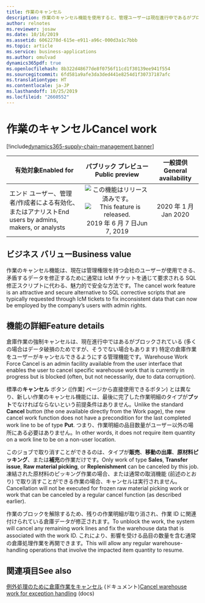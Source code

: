 ```yaml
---
title: 作業のキャンセル
description: 作業のキャンセル機能を使用すると、管理ユーザーは現在進行中であるがブロックされている特定の倉庫作業をキャンセルできます。 運用上の理由でキャンセルが必要な作業については、ユーザーは作業フォームで利用可能な通常の作業キャンセル操作を引き続き使用する必要があります。
author: relnotes
ms.reviewer: josaw
ms.date: 10/16/2019
ms.assetid: 6062278d-615e-e911-a96c-000d3a1c7bbb
ms.topic: article
ms.service: business-applications
ms.author: omulvad
dynamics365pdf: true
ms.openlocfilehash: 8b322d48677de8f0756f11cd1f30139ee941f554
ms.sourcegitcommit: 6fd581a9afe3da3ded441e8254d1f30737187afc
ms.translationtype: HT
ms.contentlocale: ja-JP
ms.lasthandoff: 10/25/2019
ms.locfileid: "2660552"
---
```

# <a name="cancel-work"></a><span data-ttu-id="d97f7-104">作業のキャンセル</span><span class="sxs-lookup"><span data-stu-id="d97f7-104">Cancel work</span></span>
[!include[dynamics365-supply-chain-management banner](../includes/dynamics365-supply-chain-management.md)]

| <span data-ttu-id="d97f7-105">有効対象</span><span class="sxs-lookup"><span data-stu-id="d97f7-105">Enabled for</span></span>    |  <span data-ttu-id="d97f7-106">パブリック プレビュー</span><span class="sxs-lookup"><span data-stu-id="d97f7-106">Public preview</span></span> | <span data-ttu-id="d97f7-107">一般提供</span><span class="sxs-lookup"><span data-stu-id="d97f7-107">General availability</span></span> | 
| ---------- | :----------: |:----------: |
|<span data-ttu-id="d97f7-108">エンド ユーザー、管理者/作成者による有効化、またはアナリスト</span><span class="sxs-lookup"><span data-stu-id="d97f7-108">End users by admins, makers, or analysts</span></span>|<span data-ttu-id="d97f7-109">![この機能はリリース済みです。](/dynamics365-release-plan/media/green-checkmark.png "この機能はリリース済みです。")</span><span class="sxs-lookup"><span data-stu-id="d97f7-109">![This feature is released.](/dynamics365-release-plan/media/green-checkmark.png "This feature is released.")</span></span> <span data-ttu-id="d97f7-110">2019 年 6 月 7 日</span><span class="sxs-lookup"><span data-stu-id="d97f7-110">Jun 7, 2019</span></span>| <span data-ttu-id="d97f7-111">2020 年 1 月</span><span class="sxs-lookup"><span data-stu-id="d97f7-111">Jan 2020</span></span>|


## <a name="business-value"></a><span data-ttu-id="d97f7-112">ビジネス バリュー</span><span class="sxs-lookup"><span data-stu-id="d97f7-112">Business value</span></span>
<!-- bv start -->
<span data-ttu-id="d97f7-113">作業のキャンセル機能は、現在は管理権限を持つ会社のユーザーが使用できる、矛盾するデータを修正するために通常は IcM チケットを通じて要求される SQL 修正スクリプトに代わる、魅力的で安全な方法です。</span><span class="sxs-lookup"><span data-stu-id="d97f7-113">The cancel work feature is an attractive and secure alternative to SQL corrective scripts that are typically requested through IcM tickets to fix inconsistent data that can now be employed by the company’s users with admin rights.</span></span>
<!-- bv end -->



## <a name="feature-details"></a><span data-ttu-id="d97f7-114">機能の詳細</span><span class="sxs-lookup"><span data-stu-id="d97f7-114">Feature details</span></span>
<!--feature detail start -->
<span data-ttu-id="d97f7-115">倉庫作業の強制キャンセルは、現在進行中ではあるがブロックされている (多くの場合はデータ破損のためですが、そうでない場合もあります) 特定の倉庫作業をユーザーがキャンセルできるようにする管理機能です。</span><span class="sxs-lookup"><span data-stu-id="d97f7-115">Warehouse Work Force Cancel is an admin facility available from the user interface that enables the user to cancel specific warehouse work that is currently in progress but is blocked (often, but not necessarily, due to data corruption).</span></span> 

<span data-ttu-id="d97f7-116">標準の**キャンセル** ボタン ([作業] ページから直接使用できるボタン) とは異なり、新しい作業のキャンセル機能には、最後に完了した作業明細のタイプが**プット**でなければならないという前提条件はありません。</span><span class="sxs-lookup"><span data-stu-id="d97f7-116">Unlike the standard **Cancel** button (the one available directly from the Work page), the new cancel work function does not have a precondition for the last completed work line to be of type **Put**.</span></span> <span data-ttu-id="d97f7-117">つまり、作業明細の品目数量がユーザー以外の場所にある必要はありません。</span><span class="sxs-lookup"><span data-stu-id="d97f7-117">In other words, it does not require item quantity on a work line to be on a non-user location.</span></span> 

<span data-ttu-id="d97f7-118">このジョブで取り消すことができるのは、タイプが**販売**、**移動の出庫**、**原材料ピッキング**、または**補充**の作業だけです。</span><span class="sxs-lookup"><span data-stu-id="d97f7-118">Only work of type **Sales**, **Transfer issue**, **Raw material picking**, or **Replenishment** can be canceled by this job.</span></span> <span data-ttu-id="d97f7-119">凍結された原材料のピッキング作業の場合、または通常の取消機能 (前述のとおり) で取り消すことができる作業の場合、キャンセルは実行されません。</span><span class="sxs-lookup"><span data-stu-id="d97f7-119">Cancellation will not be executed for frozen raw material picking work or work that can be canceled by a regular cancel function (as described earlier).</span></span> 

<span data-ttu-id="d97f7-120">作業のブロックを解除するため、残りの作業明細が取り消され、作業 ID に関連付けられている倉庫データが修正されます。</span><span class="sxs-lookup"><span data-stu-id="d97f7-120">To unblock the work, the system will cancel any remaining work lines and fix the warehouse data that is associated with the work ID.</span></span> <span data-ttu-id="d97f7-121">これにより、影響を受ける品目の数量を含む通常の倉庫処理作業を再開できます。</span><span class="sxs-lookup"><span data-stu-id="d97f7-121">This will allow any regular warehouse-handling operations that involve the impacted item quantity to resume.</span></span>
<!--feature detail end -->










## <a name="see-also"></a><span data-ttu-id="d97f7-122">関連項目</span><span class="sxs-lookup"><span data-stu-id="d97f7-122">See also</span></span>

<span data-ttu-id="d97f7-123">[例外処理のために倉庫作業をキャンセル](https://docs.microsoft.com/dynamics365/supply-chain/warehousing/cancel-warehouse-work) (ドキュメント)</span><span class="sxs-lookup"><span data-stu-id="d97f7-123">[Cancel warehouse work for exception handling](https://docs.microsoft.com/dynamics365/supply-chain/warehousing/cancel-warehouse-work) (docs)</span></span>

